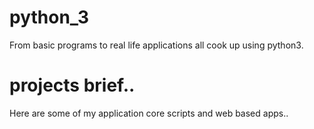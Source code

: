 # python_3
From basic programs to real life applications all cook up using python3.
# projects brief..
Here are some of my application core scripts and web based apps.. 

